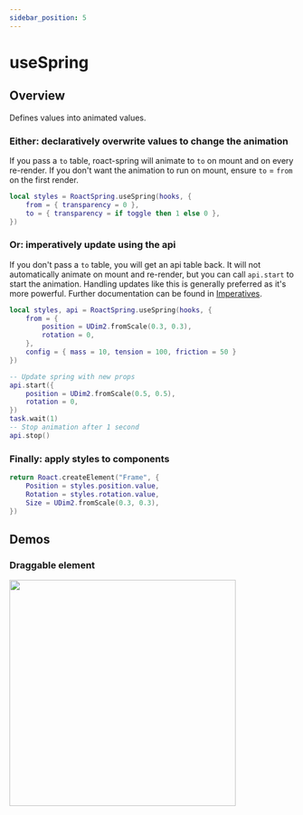 ```yaml
---
sidebar_position: 5
---
```


# useSpring

## Overview

Defines values into animated values.

### Either: declaratively overwrite values to change the animation

If you pass a `to` table, roact-spring will animate to `to` on mount and on every re-render. If you don't want the animation to run on mount, ensure `to` = `from` on the first render.

```lua
local styles = RoactSpring.useSpring(hooks, {
    from = { transparency = 0 },
    to = { transparency = if toggle then 1 else 0 },
})
```

### Or: imperatively update using the api

If you don't pass a `to` table, you will get an api table back. It will not automatically animate on mount and re-render, but you can call `api.start` to start the animation. Handling updates like this is generally preferred as it's more powerful. Further documentation can be found in [Imperatives](/docs/common/imperatives).

```lua
local styles, api = RoactSpring.useSpring(hooks, {
    from = {
        position = UDim2.fromScale(0.3, 0.3),
        rotation = 0,
    },
    config = { mass = 10, tension = 100, friction = 50 }
})

-- Update spring with new props
api.start({
    position = UDim2.fromScale(0.5, 0.5),
    rotation = 0,
})
task.wait(1)
-- Stop animation after 1 second
api.stop()
```

### Finally: apply styles to components

```lua
return Roact.createElement("Frame", {
    Position = styles.position.value,
    Rotation = styles.rotation.value,
    Size = UDim2.fromScale(0.3, 0.3),
})
```

## Demos

### Draggable element

<a href="https://github.com/chriscerie/roact-spring/blob/main/stories/useSpringDrag.story.lua">
  <img src="https://media.giphy.com/media/R2bJ57MNTdP7vmP6Ez/giphy.gif" width="400" />
</a>